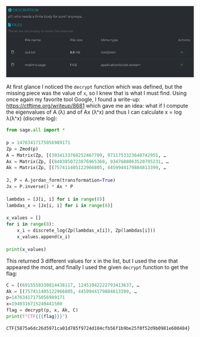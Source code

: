 <img src="https://github.com/raul-dunca/rocsc_2025_quals/blob/main/.assets/mathrix_description.png">

At first glance I noticed the `decrypt` function which was defined, but the missing piece was the value of `x`, so I knew that is what I must find. Using once again my favorite tool Google, I found a write-up: https://ctftime.org/writeup/8681 which gave me an idea: what if I compute the eigenvalues of A (λ) and of Ax (λ^x) and thus I can calculate x = log λ(λ^x) (discrete log):

```python
from sage.all import *

p = 14763417175056989171
Zp = Zmod(p)
A = Matrix(Zp, [(3934133768252467709, 9711753323648742955, …
Ax = Matrix(Zp, [(8403850723876965368, 9347688063520705231, …
Ak = Matrix(Zp, [(757411405122966805, 4459944179884813399, …

J, P = A.jordan_form(transformation=True)
Jx = P.inverse() * Ax * P

lambdas = [J[i, i] for i in range(8)]
lambdas_x = [Jx[i, i] for i in range(8)]

x_values = []
for i in range(8):
    x_i = discrete_log(Zp(lambdas_x[i]), Zp(lambdas[i]))
    x_values.append(x_i)

print(x_values)
```

This returned 3 different values for x in the list, but I used the one that appeared the most, and finally I used the given `decrypt` function to get the flag:

```python
C = [(6915558338014438117, 12451042222793413637, …
Ak = [(757411405122966805, 4459944179884813399, …
p=14763417175056989171
x=1940316715240441500
flag = decrypt(p, x, Ak, C)
print(f"CTF{{{flag}}}")
```

`CTF{5875a6dc26d5971ca01d785f9724d184cfb56f1b9be25f0f52d9b0981e600484}`